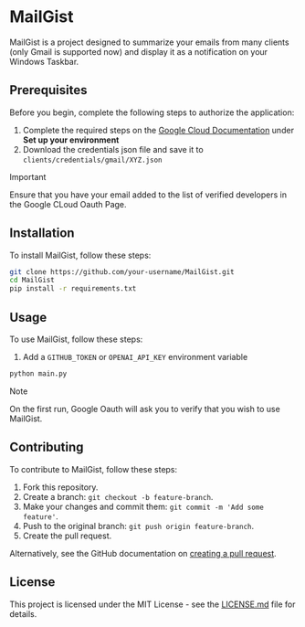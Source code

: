 # MailGist

MailGist is a project designed to summarize your emails from many clients (only Gmail is supported now) and display it as a notification on your Windows Taskbar.

## Prerequisites

Before you begin, complete the following steps to authorize the application:
1. Complete the required steps on the [Google Cloud Documentation](https://developers.google.com/gmail/api/quickstart/python) under **Set up your environment**
2. Download the credentials json file and save it to `clients/credentials/gmail/XYZ.json`

> [!IMPORTANT]
> Ensure that you have your email added to the list of verified developers in the Google CLoud Oauth Page.

## Installation

To install MailGist, follow these steps:

```bash
git clone https://github.com/your-username/MailGist.git
cd MailGist
pip install -r requirements.txt
```

## Usage

To use MailGist, follow these steps:

1. Add a `GITHUB_TOKEN` or `OPENAI_API_KEY` environment variable
```bash
python main.py
```
> [!NOTE]
> On the first run, Google Oauth will ask you to verify that you wish to use MailGist.

## Contributing

To contribute to MailGist, follow these steps:

1. Fork this repository.
2. Create a branch: `git checkout -b feature-branch`.
3. Make your changes and commit them: `git commit -m 'Add some feature'`.
4. Push to the original branch: `git push origin feature-branch`.
5. Create the pull request.

Alternatively, see the GitHub documentation on [creating a pull request](https://help.github.com/articles/creating-a-pull-request/).

## License

This project is licensed under the MIT License - see the [LICENSE.md](LICENSE.md) file for details.